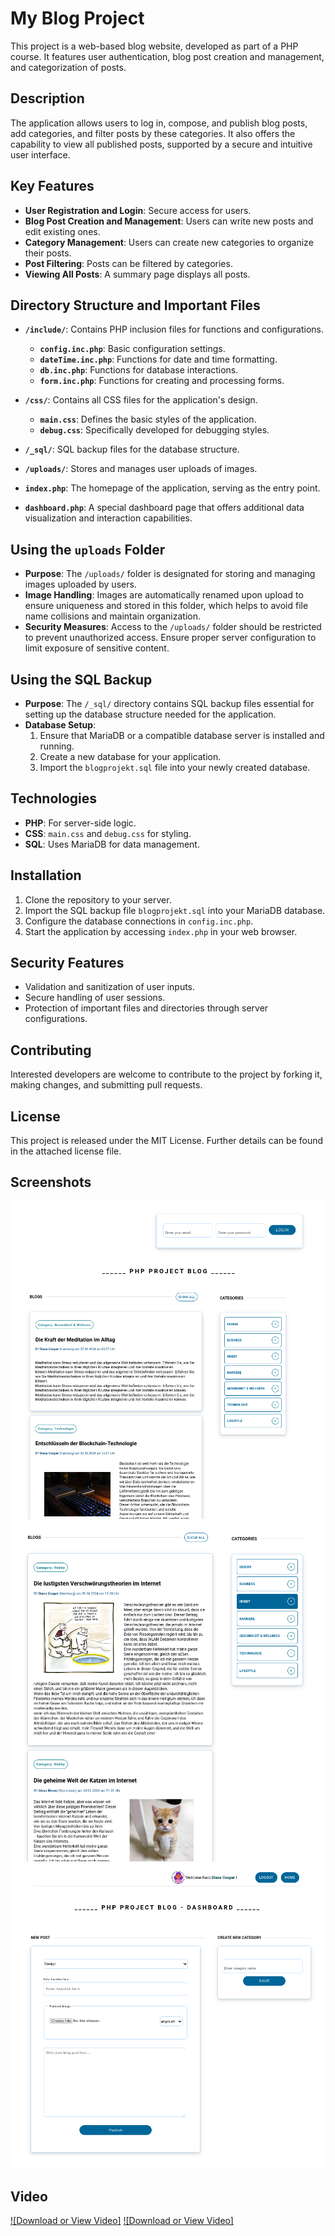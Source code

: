 # My Blog Project

This project is a web-based blog website, developed as part of a PHP course. It features user authentication, blog post creation and management, and categorization of posts.

## Description

The application allows users to log in, compose, and publish blog posts, add categories, and filter posts by these categories. It also offers the capability to view all published posts, supported by a secure and intuitive user interface.

## Key Features

- **User Registration and Login**: Secure access for users.
- **Blog Post Creation and Management**: Users can write new posts and edit existing ones.
- **Category Management**: Users can create new categories to organize their posts.
- **Post Filtering**: Posts can be filtered by categories.
- **Viewing All Posts**: A summary page displays all posts.

## Directory Structure and Important Files

- **`/include/`**: Contains PHP inclusion files for functions and configurations.
  - **`config.inc.php`**: Basic configuration settings.
  - **`dateTime.inc.php`**: Functions for date and time formatting.
  - **`db.inc.php`**: Functions for database interactions.
  - **`form.inc.php`**: Functions for creating and processing forms.

- **`/css/`**: Contains all CSS files for the application's design.
  - **`main.css`**: Defines the basic styles of the application.
  - **`debug.css`**: Specifically developed for debugging styles.

- **`/_sql/`**: SQL backup files for the database structure.

- **`/uploads/`**: Stores and manages user uploads of images.

- **`index.php`**: The homepage of the application, serving as the entry point.

- **`dashboard.php`**: A special dashboard page that offers additional data visualization and interaction capabilities.

## Using the `uploads` Folder

- **Purpose**: The `/uploads/` folder is designated for storing and managing images uploaded by users.
- **Image Handling**: Images are automatically renamed upon upload to ensure uniqueness and stored in this folder, which helps to avoid file name collisions and maintain organization.
- **Security Measures**: Access to the `/uploads/` folder should be restricted to prevent unauthorized access. Ensure proper server configuration to limit exposure of sensitive content.

## Using the SQL Backup

- **Purpose**: The `/_sql/` directory contains SQL backup files essential for setting up the database structure needed for the application.
- **Database Setup**:
  1. Ensure that MariaDB or a compatible database server is installed and running.
  2. Create a new database for your application.
  3. Import the `blogprojekt.sql` file into your newly created database.

## Technologies

- **PHP**: For server-side logic.
- **CSS**: `main.css` and `debug.css` for styling.
- **SQL**: Uses MariaDB for data management.

## Installation

1. Clone the repository to your server.
2. Import the SQL backup file `blogprojekt.sql` into your MariaDB database.
3. Configure the database connections in `config.inc.php`.
4. Start the application by accessing `index.php` in your web browser.

## Security Features

- Validation and sanitization of user inputs.
- Secure handling of user sessions.
- Protection of important files and directories through server configurations.

## Contributing

Interested developers are welcome to contribute to the project by forking it, making changes, and submitting pull requests.

## License

This project is released under the MIT License. Further details can be found in the attached license file.

## Screenshots

![Homepage](media/images/homepage.png)
![Homepage Category](media/images/homepage-category.png)
![Dashboard](media/images/dashboard.png)

## Video

[![Download or View Video]](media/video/blog-Website-overview.gif)
[![Download or View Video]](media/video/blog-website-overview.mp4)
